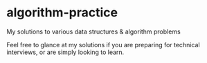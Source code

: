 # algorithm-practice
My solutions to various data structures &amp; algorithm problems

Feel free to glance at my solutions if you are preparing for technical interviews, or are simply looking to learn.
